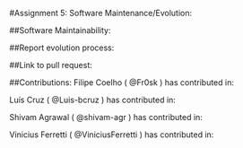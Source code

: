 #Assignment 5: Software Maintenance/Evolution:

##Software Maintainability:

##Report evolution process:

##Link to pull request:


##Contributions:
Filipe Coelho ( @Fr0sk ) has contributed in:


Luís Cruz ( @Luis-bcruz ) has contributed in:


Shivam Agrawal ( @shivam-agr ) has contributed in:

Vinicius Ferretti ( @ViniciusFerretti ) has contributed in:
